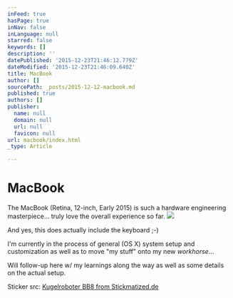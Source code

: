 ```yaml
---
inFeed: true
hasPage: true
inNav: false
inLanguage: null
starred: false
keywords: []
description: ''
datePublished: '2015-12-23T21:46:12.779Z'
dateModified: '2015-12-23T21:46:09.640Z'
title: MacBook
author: []
sourcePath: _posts/2015-12-12-macbook.md
published: true
authors: []
publisher:
  name: null
  domain: null
  url: null
  favicon: null
url: macbook/index.html
_type: Article

---
```

# MacBook

The MacBook (Retina, 12-inch, Early 2015) is such a hardware engineering masterpiece... truly love the overall experience so far.
![](https://the-grid-user-content.s3-us-west-2.amazonaws.com/c8984f6b-d4e7-4c16-9812-2e76340d1061.jpg)

And yes, this does actually include the keyboard ;-)

I'm currently in the process of general (OS X) system setup and customization as well as to move "my stuff" onto my new _workhorse_... 

Will follow-up here w/ my learnings along the way as well as some details on the actual setup.

Sticker src: [Kugelroboter BB8 from Stickmatized.de][0]

[0]: https://www.stickmatized.de/macbook-sticker-aufkleber/sonstige/kugelroboter-bb8